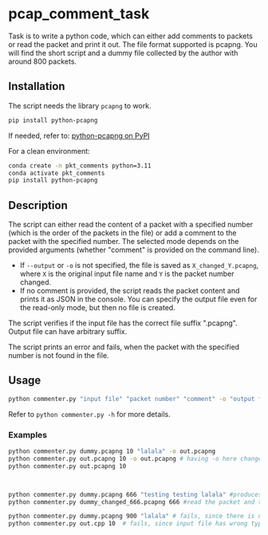 # pcap_comment_task

Task is to write a python code, which can either add comments to packets or read the packet and print it out. 
The file format supported is pcapng.
You will find the short script and a dummy file collected by the author with around 800 packets.

## Installation

The script needs the library `pcapng` to work.

```sh
pip install python-pcapng
```

If needed, refer to: [python-pcapng on PyPI](https://pypi.org/project/python-pcapng/)

For a clean environment:

```sh
conda create -n pkt_comments python=3.11 
conda activate pkt_comments
pip install python-pcapng
```

## Description

The script can either read the content of a packet with a specified number (which is the order of the packets in the file) or add a comment to the packet with the specified number. The selected mode depends on the provided arguments (whether "comment" is provided on the command line).

- If `--output` or `-o` is not specified, the file is saved as `X_changed_Y.pcapng`, where `X` is the original input file name and `Y` is the packet number changed.
- If no comment is provided, the script reads the packet content and prints it as JSON in the console. You can specify the output file even for the read-only mode, but then no file is created.

The script verifies if the input file has the correct file suffix ".pcapng". Output file can have arbitrary suffix.

The script prints an error and fails, when the packet with the specified number is not found in the file.

## Usage

```sh
python commenter.py "input file" "packet number" "comment" -o "output file name"
```

Refer to `python commenter.py -h` for more details.

### Examples

```sh
python commenter.py dummy.pcapng 10 "lalala" -o out.pcapng
python commenter.py out.pcapng 10 -o out.pcapng # having -o here changes nothing since we are reading only
python commenter.py out.pcapng 10 



python commenter.py dummy.pcapng 666 "testing testing lalala" #produces file dummy_changed_666.pcapng since no -o was added
python commenter.py dummy_changed_666.pcapng 666 #read the packet and the comment inserted

python commenter.py dummy.pcapng 900 "lalala" # fails, since there is no packet 900
python commenter.py out.cpp 10  # fails, since input file has wrong type
``` 
